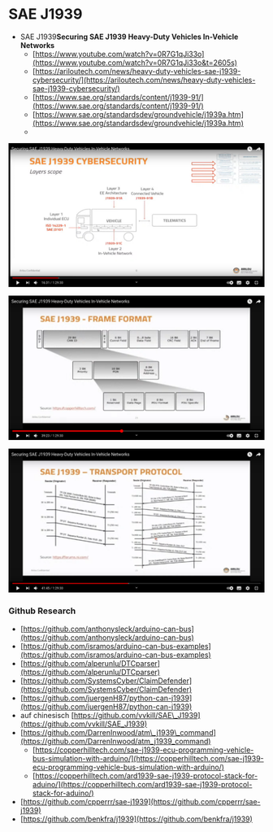 # SAE J1939

* SAE J1939**Securing SAE J1939 Heavy-Duty Vehicles In-Vehicle Networks**
  *  [https://www.youtube.com/watch?v=0R7G1qJi33o](https://www.youtube.com/watch?v=0R7G1qJi33o&t=2605s)
  * [https://ariloutech.com/news/heavy-duty-vehicles-sae-j1939-cybersecurity/](https://ariloutech.com/news/heavy-duty-vehicles-sae-j1939-cybersecurity/)
  * [https://www.sae.org/standards/content/j1939-91/](https://www.sae.org/standards/content/j1939-91/)
  * [https://www.sae.org/standardsdev/groundvehicle/j1939a.htm](https://www.sae.org/standardsdev/groundvehicle/j1939a.htm)
  * 

![](../../.gitbook/assets/bildschirmfoto-vom-2021-01-16-09-25-12.png)

![](../../.gitbook/assets/bildschirmfoto-vom-2021-01-16-09-25-40.png)

![](../../.gitbook/assets/bildschirmfoto-vom-2021-01-16-09-25-59.png)

### 

### 

### Github Research

* [https://github.com/anthonysleck/arduino-can-bus](https://github.com/anthonysleck/arduino-can-bus)
* [https://github.com/isramos/arduino-can-bus-examples](https://github.com/isramos/arduino-can-bus-examples)
* [https://github.com/alperunlu/DTCparser](https://github.com/alperunlu/DTCparser)
* [https://github.com/SystemsCyber/ClaimDefender](https://github.com/SystemsCyber/ClaimDefender)
* [https://github.com/juergenH87/python-can-j1939](https://github.com/juergenH87/python-can-j1939)
* auf chinesisch [https://github.com/vvkill/SAE\_J1939](https://github.com/vvkill/SAE_J1939)
* [https://github.com/DarrenInwood/atm\_j1939\_command](https://github.com/DarrenInwood/atm_j1939_command)
  * [https://copperhilltech.com/sae-j1939-ecu-programming-vehicle-bus-simulation-with-arduino/](https://copperhilltech.com/sae-j1939-ecu-programming-vehicle-bus-simulation-with-arduino/)
  * [https://copperhilltech.com/ard1939-sae-j1939-protocol-stack-for-aduino/](https://copperhilltech.com/ard1939-sae-j1939-protocol-stack-for-aduino/)
* [https://github.com/cpperrr/sae-j1939](https://github.com/cpperrr/sae-j1939)
* [https://github.com/benkfra/j1939](https://github.com/benkfra/j1939)

